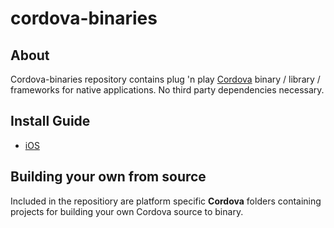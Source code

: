 # cordova-binaries

## About

Cordova-binaries repository contains plug 'n play [Cordova](http://cordova.apache.org/) binary / library / frameworks for native applications. No third party dependencies necessary.

## Install Guide

- [iOS](ios/docs/install-guide-ios.md)


## Building your own from source

Included in the repositiory are platform specific **Cordova** folders containing projects for building your own Cordova source to binary.
